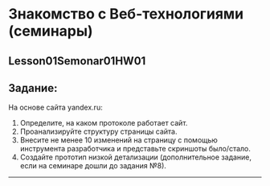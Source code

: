 # Знакомство с **Веб-технологиями** (семинары)

## Lesson01Semonar01HW01

## Задание:

На основе сайта yandex.ru:
1. Определите, на каком протоколе работает сайт.
2. Проанализируйте структуру страницы сайта.
3. Внесите не менее 10 изменений на страницу с помощью инструмента разработчика и представьте скриншоты было/стало.
4. Создайте прототип низкой детализации  (дополнительное задание, если на семинаре дошли до задания №8).

---

